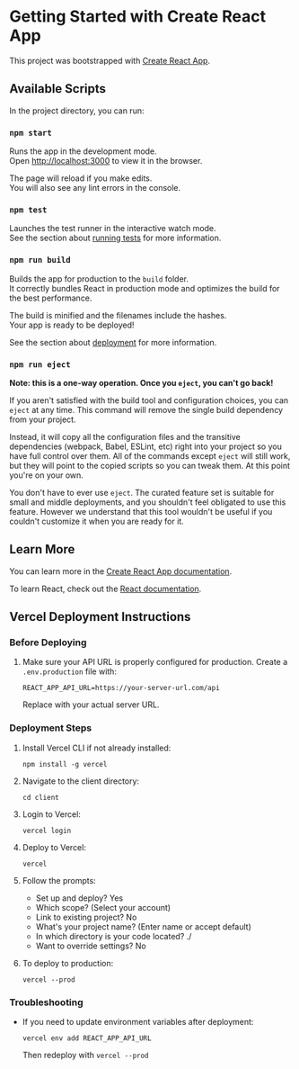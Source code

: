 # Getting Started with Create React App

This project was bootstrapped with [Create React App](https://github.com/facebook/create-react-app).

## Available Scripts

In the project directory, you can run:

### `npm start`

Runs the app in the development mode.\
Open [http://localhost:3000](http://localhost:3000) to view it in the browser.

The page will reload if you make edits.\
You will also see any lint errors in the console.

### `npm test`

Launches the test runner in the interactive watch mode.\
See the section about [running tests](https://facebook.github.io/create-react-app/docs/running-tests) for more information.

### `npm run build`

Builds the app for production to the `build` folder.\
It correctly bundles React in production mode and optimizes the build for the best performance.

The build is minified and the filenames include the hashes.\
Your app is ready to be deployed!

See the section about [deployment](https://facebook.github.io/create-react-app/docs/deployment) for more information.

### `npm run eject`

**Note: this is a one-way operation. Once you `eject`, you can't go back!**

If you aren't satisfied with the build tool and configuration choices, you can `eject` at any time. This command will remove the single build dependency from your project.

Instead, it will copy all the configuration files and the transitive dependencies (webpack, Babel, ESLint, etc) right into your project so you have full control over them. All of the commands except `eject` will still work, but they will point to the copied scripts so you can tweak them. At this point you're on your own.

You don't have to ever use `eject`. The curated feature set is suitable for small and middle deployments, and you shouldn't feel obligated to use this feature. However we understand that this tool wouldn't be useful if you couldn't customize it when you are ready for it.

## Learn More

You can learn more in the [Create React App documentation](https://facebook.github.io/create-react-app/docs/getting-started).

To learn React, check out the [React documentation](https://reactjs.org/).

## Vercel Deployment Instructions

### Before Deploying

1. Make sure your API URL is properly configured for production. Create a `.env.production` file with:
   ```
   REACT_APP_API_URL=https://your-server-url.com/api
   ```
   Replace with your actual server URL.

### Deployment Steps

1. Install Vercel CLI if not already installed:

   ```
   npm install -g vercel
   ```

2. Navigate to the client directory:

   ```
   cd client
   ```

3. Login to Vercel:

   ```
   vercel login
   ```

4. Deploy to Vercel:

   ```
   vercel
   ```

5. Follow the prompts:

   - Set up and deploy? Yes
   - Which scope? (Select your account)
   - Link to existing project? No
   - What's your project name? (Enter name or accept default)
   - In which directory is your code located? ./
   - Want to override settings? No

6. To deploy to production:
   ```
   vercel --prod
   ```

### Troubleshooting

- If you need to update environment variables after deployment:
  ```
  vercel env add REACT_APP_API_URL
  ```
  Then redeploy with `vercel --prod`
